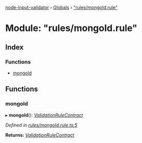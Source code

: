 [node-input-validator](../README.md) › [Globals](../globals.md) › ["rules/mongoId.rule"](_rules_mongoid_rule_.md)

# Module: "rules/mongoId.rule"

## Index

### Functions

* [mongoId](_rules_mongoid_rule_.md#mongoid)

## Functions

###  mongoId

▸ **mongoId**(): *[ValidationRuleContract](../interfaces/_contracts_.validationrulecontract.md)*

*Defined in [rules/mongoId.rule.ts:5](https://github.com/bitnbytesio/node-input-validator/blob/952f4ba/src/rules/mongoId.rule.ts#L5)*

**Returns:** *[ValidationRuleContract](../interfaces/_contracts_.validationrulecontract.md)*
